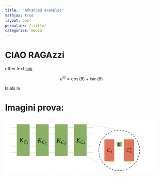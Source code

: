 ```yaml
---
title:  "Advanced examples"
mathjax: true
layout: post
permalink: /:title/
categories: media
---
```

# CIAO RAGAzzi
other text
[link](https://scholasticahq.com)


$$ e^{i\theta}=\cos(\theta)+i\sin(\theta) $$

lalala la


# Imagini prova:

![imagineprova](websiteprova1.jpg)

